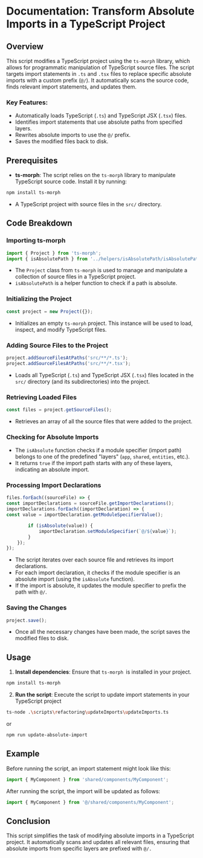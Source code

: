 # Documentation: Transform Absolute Imports in a TypeScript Project

## Overview

This script modifies a TypeScript project using the `ts-morph` library, which allows for programmatic manipulation of TypeScript source files. 
The script targets import statements in `.ts` and `.tsx` files to replace specific absolute imports with a custom prefix (`@/`). 
It automatically scans the source code, finds relevant import statements, and updates them.

### Key Features:
- Automatically loads TypeScript (`.ts`) and TypeScript JSX (`.tsx`) files.
- Identifies import statements that use absolute paths from specified layers.
- Rewrites absolute imports to use the `@/` prefix.
- Saves the modified files back to disk.

## Prerequisites
- **ts-morph**: The script relies on the `ts-morph` library to manipulate TypeScript source code. Install it by running:
 
```bash
npm install ts-morph
```
- A TypeScript project with source files in the `src/` directory.


## Code Breakdown
### Importing ts-morph
```typescript
import { Project } from 'ts-morph';
import { isAbsolutePath } from '../helpers/isAbsolutePath/isAbsolutePath';
```
- The `Project` class from `ts-morph` is used to manage and manipulate a collection of source files in a TypeScript project.
- `isAbsolutePath` is a helper function to check if a path is absolute.
### Initializing the Project
```typescript
const project = new Project({});
```
- Initializes an empty `ts-morph` project. This instance will be used to load, inspect, and modify TypeScript files.

### Adding Source Files to the Project
```typescript
project.addSourceFilesAtPaths('src/**/*.ts');
project.addSourceFilesAtPaths('src/**/*.tsx');
```
- Loads all TypeScript (`.ts`) and TypeScript JSX (`.tsx`) files located in the `src/` directory (and its subdirectories) into the project.

### Retrieving Loaded Files
```typescript
const files = project.getSourceFiles();
```
- Retrieves an array of all the source files that were added to the project.

### Checking for Absolute Imports
- The `isAbsolute` function checks if a module specifier (import path) belongs to one of the predefined "layers" (`app`, `shared`, `entities`, etc.).
- It returns `true` if the import path starts with any of these layers, indicating an absolute import.

### Processing Import Declarations
```typescript
files.forEach((sourceFile) => {
const importDeclarations = sourceFile.getImportDeclarations();
importDeclarations.forEach((importDeclaration) => {
const value = importDeclaration.getModuleSpecifierValue();

        if (isAbsolute(value)) {
            importDeclaration.setModuleSpecifier(`@/${value}`);
        }
    });
});
```

- The script iterates over each source file and retrieves its import declarations.
- For each import declaration, it checks if the module specifier is an absolute import (using the `isAbsolute` function).
- If the import is absolute, it updates the module specifier to prefix the path with `@/`.

### Saving the Changes
```typescript
project.save();
```
- Once all the necessary changes have been made, the script saves the modified files to disk.

## Usage
1. **Install dependencies**: Ensure that `ts-morph `is installed in your project.
```bash
npm install ts-morph
```
2. **Run the script**: Execute the script to update import statements in your TypeScript project
```bash
ts-node .\scripts\refactoring\updateImports\updateImports.ts
```
 or 
```bash
npm run update-absolute-import
```
## Example
Before running the script, an import statement might look like this:
```typescript
import { MyComponent } from 'shared/components/MyComponent';
```

After running the script, the import will be updated as follows:
```typescript
import { MyComponent } from '@/shared/components/MyComponent';
```

## Conclusion
This script simplifies the task of modifying absolute imports in a TypeScript project. It automatically scans and updates all relevant files, ensuring that absolute imports from specific layers are prefixed with `@/.`
